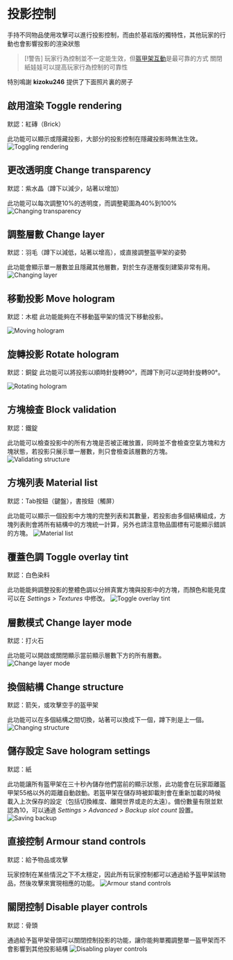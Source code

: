 # 投影控制
手持不同物品使用攻擊可以進行投影控制，而由於基岩版的獨特性，其他玩家的行動也會影響投影的渲染狀態

> [!警告]
> 玩家行為控制並不一定能生效，但[盔甲架互動](#armour-stand-controls)是最可靠的方式
> 關閉紙娃娃可以提高玩家行為控制的可靠性

特別鳴謝 **kizoku246** 提供了下面照片裏的房子

## 啟用渲染 Toggle rendering
默認：紅磚（Brick）

此功能可以顯示或隱藏投影，大部分的投影控制在隱藏投影時無法生效。
![Toggling rendering](/assets/togglingRendering.gif)

## 更改透明度 Change transparency
默認：紫水晶（蹲下以減少，站著以增加）

此功能可以每次調整10%的透明度，而調整範圍為40%到100%
![Changing transparency](/assets/changingTransparency.gif)

## 調整層數 Change layer
默認：羽毛（蹲下以減低，站著以增高），或直接調整盔甲架的姿勢

此功能會顯示單一層數並且隱藏其他層數，對於生存逐層復刻建築非常有用。
![Changing layer](/assets/changingLayer.gif)

## 移動投影 Move hologram
默認：木棍
此功能能夠在不移動盔甲架的情況下移動投影。

![Moving hologram](/assets/movingHologram.gif)

## 旋轉投影 Rotate hologram
默認：銅錠
此功能可以將投影以順時針旋轉90°，而蹲下則可以逆時針旋轉90°。

![Rotating hologram](/assets/rotatingHologram.gif)

## 方塊檢查 Block validation
默認：鐵錠

此功能可以檢查投影中的所有方塊是否被正確放置，同時並不會檢查空氣方塊和方塊狀態，若投影只展示單一層數，則只會檢查該層數的方塊。
![Validating structure](/assets/validatingStructure.gif)

## 方塊列表 Material list
默認：Tab按鈕（鍵盤），書按鈕（觸屏）

此功能可以顯示一個投影中方塊的完整列表和其數量，若投影由多個結構組成，方塊列表則會將所有結構中的方塊統一計算，另外也請注意物品圖標有可能顯示錯誤的方塊。
![Material list](/assets/materialList.gif)

## 覆蓋色調 Toggle overlay tint
默認：白色染料

此功能能夠調整投影的整體色調以分辨真實方塊與投影中的方塊，而顏色和能見度可以在 _Settings > Textures_ 中修改。
![Toggle overlay tint](/assets/togglingTint.gif)

## 層數模式 Change layer mode
默認：打火石

此功能可以開啟或關閉顯示當前顯示層數下方的所有層數。
![Change layer mode](/assets/changingLayerMode.gif)

## 換個結構 Change structure
默認：箭矢，或攻擊空手的盔甲架

此功能可以在多個結構之間切換，站著可以換成下一個，蹲下則是上一個。
![Changing structure](/assets/changingStructure.gif)

## 儲存設定 Save hologram settings
默認：紙

此功能讓所有盔甲架在三十秒內儲存他們當前的顯示狀態，此功能會在玩家距離盔甲架55格以外的距離自動啟動。若盔甲架在儲存時被卸載則會在重新加載的時候載入上次保存的設定（包括切換維度、離開世界或走的太遠）。備份數量有限並默認為10，可以通過 _Settings > Advanced > Backup slot count_ 設置。
![Saving backup](/assets/savingBackup.gif)

## 直接控制 Armour stand controls
默認：給予物品或攻擊

玩家控制在某些情況之下不太穩定，因此所有玩家控制都可以通過給予盔甲架該物品，然後攻擊來實現相應的功能。
![Armour stand controls](/assets/armourStandControls.gif)

## 關閉控制 Disable player controls
默認：骨頭

通過給予盔甲架骨頭可以關閉控制投影的功能，讓你能夠單獨調整單一盔甲架而不會影響到其他投影結構
![Disabling player controls](/assets/disablingPlayerControls.gif)
